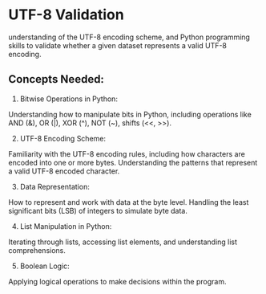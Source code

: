 # UTF-8 Validation

understanding of the UTF-8 encoding scheme, and Python programming skills to validate whether a given dataset represents a valid UTF-8 encoding.

## Concepts Needed:

1. Bitwise Operations in Python:

Understanding how to manipulate bits in Python, including operations like AND (&), OR (|), XOR (^), NOT (~), shifts (<<, >>).

2. UTF-8 Encoding Scheme:

Familiarity with the UTF-8 encoding rules, including how characters are encoded into one or more bytes.
Understanding the patterns that represent a valid UTF-8 encoded character.

3. Data Representation:

How to represent and work with data at the byte level.
Handling the least significant bits (LSB) of integers to simulate byte data.

4. List Manipulation in Python:

Iterating through lists, accessing list elements, and understanding list comprehensions.

5. Boolean Logic:

Applying logical operations to make decisions within the program.
